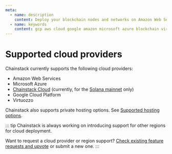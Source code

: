 ```yaml
---
meta:
  - name: description
    content: Deploy your blockchain nodes and networks on Amazon Web Services, Google Cloud Platform, Microsoft Azure, or a self-managed Kubernetes cluster in minutes.
  - name: keywords
    content: gcp aws cloud google amazon microsoft azure blockchain virtuozzo
---
```


# Supported cloud providers

Chainstack currently supports the following cloud providers:

* Amazon Web Services
* Microsoft Azure
* [Chainstack Cloud](/glossary/chainstack-cloud) (currently, for the [Solana mainnet](/operations/solana) only)
* Google Cloud Platform
* Virtuozzo

Chainstack also supports private hosting options. See [Supported hosting options](/platform/supported-hosting-options).

::: tip
Chainstack is always working on introducing support for other regions for cloud deployment.

Want to request a cloud provider or region support? <a href="https://ideas.chainstack.com/feature-requests" target="_blank">Check existing feature requests and upvote</a> or submit a new one.
:::
